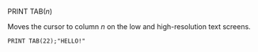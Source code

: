 PRINT TAB(*n*)

Moves the cursor to column *n* on the low and high-resolution text screens.

```ecb2
PRINT TAB(22);"HELLO!"
```
